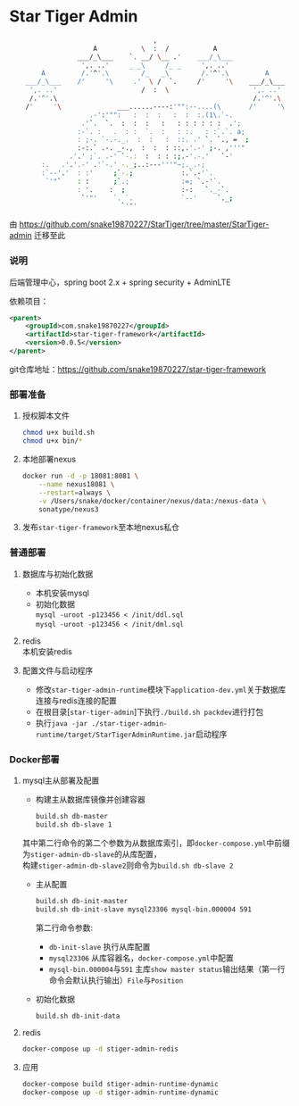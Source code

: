 # Star Tiger Admin
```bash
                                    ,
                     A           \  :  /           A
                 ___/_\___    `. __/ \__ .'    ___/_\___
                  ',. ..'     _ _\     /_ _     ',. ..'
        A         /.'^'.\        /_   _\        /.'^'.\         A
    ___/_\___    /'     '\     .'  \ /  `.     /'     '\    ___/_\___
     ',. ..'                     /  :  \                     ',. ..'
     /.'^'.\                                                 /.'^'.\
    /'     '\              ___......----:'"":--....(\       /'     '\
                    .-':'"":   :  :  :   :  :  :.(1\.`-.
                  .'`.  `.  :  :  :   :   : : : : : :  .';
                 :-`. :   .  : :  `.  :   : :.   : :`.`. a;
                 : ;-. `-.-._.  :  :   :  ::. .' `. `., =  ;
                 :-:.` .-. _-.,  :  :  : ::,.'.-' ;-. ,'''"
               .'.' ;`. .-' `-.:  :  : : :;.-'.-.'   `-'
        :.   .'.'.-' .'`-.' -._;..:---'''"~;._.-;
        :`--'.'  : :'     ;`-.;            :.`.-'`.
         `'"`    : :      ;`.;             :=; `.-'`.
                 : '.    :  ;              :-:   `._-`.
                  `'"'    `. `.            `--'     `._;
                            `'"'
```
由 https://github.com/snake19870227/StarTiger/tree/master/StarTiger-admin 迁移至此  

### 说明
后端管理中心，spring boot 2.x + spring security + AdminLTE  

依赖项目：
```xml
<parent>
    <groupId>com.snake19870227</groupId>
    <artifactId>star-tiger-framework</artifactId>
    <version>0.0.5</version>
</parent>
```
git仓库地址：https://github.com/snake19870227/star-tiger-framework

### 部署准备
1. 授权脚本文件
    ```bash
    chmod u+x build.sh
    chmod u+x bin/*
    ```

2. 本地部署nexus
    ```bash
    docker run -d -p 18081:8081 \
        --name nexus18081 \
        --restart=always \
        -v /Users/snake/docker/container/nexus/data:/nexus-data \
        sonatype/nexus3
    ```

3. 发布`star-tiger-framework`至本地nexus私仓

### 普通部署
1. 数据库与初始化数据

    - 本机安装mysql
    - 初始化数据  
    `mysql -uroot -p123456 < /init/ddl.sql`  
    `mysql -uroot -p123456 < /init/dml.sql`

2. redis  
   本机安装redis

3. 配置文件与启动程序
   - 修改`star-tiger-admin-runtime`模块下`application-dev.yml`关于数据库连接与redis连接的配置
   - 在根目录[`star-tiger-admin`]下执行`./build.sh packdev`进行打包
   - 执行`java -jar ./star-tiger-admin-runtime/target/StarTigerAdminRuntime.jar`启动程序

### Docker部署
1. mysql主从部署及配置

    - 构建主从数据库镜像并创建容器
        ```bash
        build.sh db-master
        build.sh db-slave 1
        ```
    其中第二行命令的第二个参数为从数据库索引，即`docker-compose.yml`中前缀为`stiger-admin-db-slave`的从库配置，  
    构建`stiger-admin-db-slave2`则命令为`build.sh db-slave 2`
    
    - 主从配置
        ```bash
        build.sh db-init-master
        build.sh db-init-slave mysql23306 mysql-bin.000004 591
        ```
        第二行命令参数:   
        - `db-init-slave` 执行从库配置  
        - `mysql23306` 从库容器名，`docker-compose.yml`中配置  
        - `mysql-bin.000004`与`591` 主库`show master status`输出结果（第一行命令会默认执行输出）`File`与`Position`
    
    - 初始化数据
        ```bash
        build.sh db-init-data
        ```
    
2. redis
    ```bash
    docker-compose up -d stiger-admin-redis
    ```
3. 应用
    ```bash
    docker-compose build stiger-admin-runtime-dynamic
    docker-compose up -d stiger-admin-runtime-dynamic
    ```